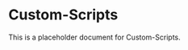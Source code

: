 ﻿<!-- 
---
title: "Custom-Scripts"
description: "Placeholder description for Custom-Scripts"
author: "VintageDon"
tags: ["placeholder", "documentation"]
category: "Compliance"
kb_type: "Reference"
version: "0.1"
status: "Draft"
last_updated: "2025-03-16"
---
-->

# Custom-Scripts

This is a placeholder document for Custom-Scripts.

